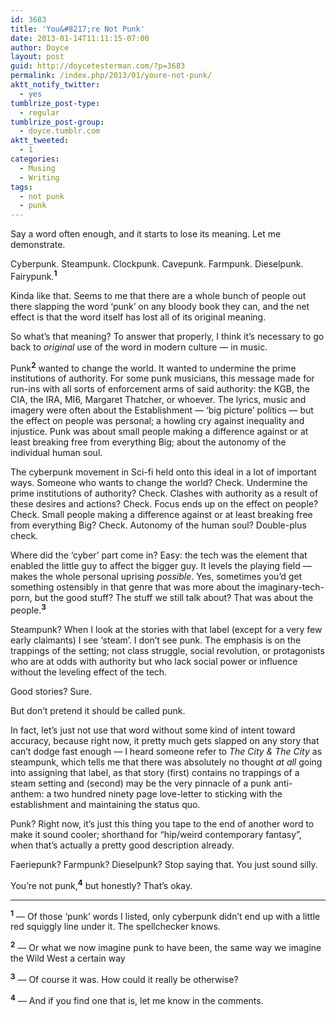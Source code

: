 ```yaml
---
id: 3683
title: 'You&#8217;re Not Punk'
date: 2013-01-14T11:11:15-07:00
author: Doyce
layout: post
guid: http://doycetesterman.com/?p=3683
permalink: /index.php/2013/01/youre-not-punk/
aktt_notify_twitter:
  - yes
tumblrize_post-type:
  - regular
tumblrize_post-group:
  - doyce.tumblr.com
aktt_tweeted:
  - 1
categories:
  - Musing
  - Writing
tags:
  - not punk
  - punk
---
```

Say a word often enough, and it starts to lose its meaning. Let me demonstrate.

Cyberpunk. Steampunk. Clockpunk. Cavepunk. Farmpunk. Dieselpunk. Fairypunk.<sup><strong>1</strong></sup>

Kinda like that. Seems to me that there are a whole bunch of people out there slapping the word &#8216;punk&#8217; on any bloody book they can, and the net effect is that the word itself has lost all of its original meaning.

So what&#8217;s that meaning? To answer that properly, I think it&#8217;s necessary to go back to _original_ use of the word in modern culture &#8212; in music.

Punk<sup><strong>2</strong></sup> wanted to change the world. It wanted to undermine the prime institutions of authority. For some punk musicians, this message made for run-ins with all sorts of enforcement arms of said authority: the KGB, the CIA, the IRA, MI6, Margaret Thatcher, or whoever. The lyrics, music and imagery were often about the Establishment &#8212; &#8216;big picture&#8217; politics &#8212; but the effect on people was personal; a howling cry against inequality and injustice. Punk was about small people making a difference against or at least breaking free from everything Big; about the autonomy of the individual human soul. 

The cyberpunk movement in Sci-fi held onto this ideal in a lot of important ways. Someone who wants to change the world? Check. Undermine the prime institutions of authority? Check. Clashes with authority as a result of these desires and actions? Check. Focus ends up on the effect on people? Check. Small people making a difference against or at least breaking free from everything Big? Check. Autonomy of the human soul? Double-plus check. 

Where did the &#8216;cyber&#8217; part come in? Easy: the tech was the element that enabled the little guy to affect the bigger guy. It levels the playing field &#8212; makes the whole personal uprising _possible_. Yes, sometimes you&#8217;d get something ostensibly in that genre that was more about the imaginary-tech-porn, but the good stuff? The stuff we still talk about? That was about the people.<sup><strong>3</strong></sup> 

Steampunk? When I look at the stories with that label (except for a very few early claimants) I see ‘steam’. I don&#8217;t see punk. The emphasis is on the trappings of the setting; not class struggle, social revolution, or protagonists who are at odds with authority but who lack social power or influence without the leveling effect of the tech.

Good stories? Sure. 

But don&#8217;t pretend it should be called punk.

In fact, let&#8217;s just not use that word without some kind of intent toward accuracy, because right now, it pretty much gets slapped on any story that can&#8217;t dodge fast enough &#8212; I heard someone refer to _The City & The City_ as steampunk, which tells me that there was absolutely no thought _at all_ going into assigning that label, as that story (first) contains no trappings of a steam setting and (second) may be the very pinnacle of a punk anti-anthem: a two hundred ninety page love-letter to sticking with the establishment and maintaining the status quo.

Punk? Right now, it&#8217;s just this thing you tape to the end of another word to make it sound cooler; shorthand for &#8220;hip/weird contemporary fantasy&#8221;, when that&#8217;s actually a pretty good description already.

Faeriepunk? Farmpunk? Dieselpunk? Stop saying that. You just sound silly.

You&#8217;re not punk,<sup><strong>4</strong></sup> but honestly? That&#8217;s okay. 

* * *

<sup><strong>1</strong></sup> &#8212; Of those &#8216;punk&#8217; words I listed, only cyberpunk didn&#8217;t end up with a little red squiggly line under it. The spellchecker knows.

<sup><strong>2</strong></sup> &#8212; Or what we now imagine punk to have been, the same way we imagine the Wild West a certain way

<sup><strong>3</strong></sup> &#8212; Of course it was. How could it really be otherwise?

<sup><strong>4</strong></sup> &#8212; And if you find one that is, let me know in the comments.
